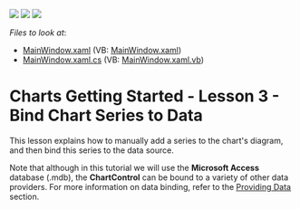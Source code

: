 <!-- default badges list -->
![](https://img.shields.io/endpoint?url=https://codecentral.devexpress.com/api/v1/VersionRange/128568311/13.2.6%2B)
[![](https://img.shields.io/badge/Open_in_DevExpress_Support_Center-FF7200?style=flat-square&logo=DevExpress&logoColor=white)](https://supportcenter.devexpress.com/ticket/details/E3155)
[![](https://img.shields.io/badge/📖_How_to_use_DevExpress_Examples-e9f6fc?style=flat-square)](https://docs.devexpress.com/GeneralInformation/403183)
<!-- default badges end -->
<!-- default file list -->
*Files to look at*:

* [MainWindow.xaml](./CS/DXCharts_Lesson2/MainWindow.xaml) (VB: [MainWindow.xaml](./VB/DXCharts_Lesson2/MainWindow.xaml))
* [MainWindow.xaml.cs](./CS/DXCharts_Lesson2/MainWindow.xaml.cs) (VB: [MainWindow.xaml.vb](./VB/DXCharts_Lesson2/MainWindow.xaml.vb))
<!-- default file list end -->
# Charts Getting Started - Lesson 3 - Bind Chart Series to Data


<p>This lesson explains how to manually add a series to the chart's diagram, and then bind this series to the data source.</p><p>Note that although in this tutorial we will use the <strong>Microsoft Access</strong> database (.mdb), the <strong>ChartControl</strong> can be bound to a variety of other data providers. For more information on data binding, refer to the <a href="http://help.devexpress.com/#WPF/CustomDocument6854"><u>Providing Data</u></a>  section.</p><br />


<br/>


